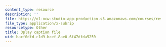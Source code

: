 ```yaml
---
content_type: resource
description: ''
file: https://ol-ocw-studio-app-production.s3.amazonaws.com/courses/res-6-012-introduction-to-probability-spring-2018/bacf0dfdc1d9bcef8ae06f47dfda5250_HL7qwWvON4.srt
file_type: application/x-subrip
resourcetype: Other
title: 3play caption file
uid: bacf0dfd-c1d9-bcef-8ae0-6f47dfda5250
---
```

